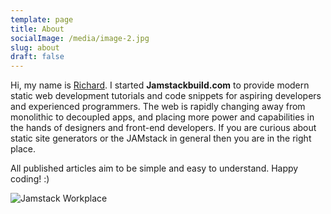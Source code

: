 ```yaml
---
template: page
title: About
socialImage: /media/image-2.jpg
slug: about
draft: false
---
```

Hi, my name is [Richard](https://twitter.com/iamchardmd). I started **Jamstackbuild.com** to provide modern static web development tutorials and code snippets for aspiring developers and experienced programmers. The web is rapidly changing away from monolithic to decoupled apps, and placing more power and capabilities in the hands of designers and front-end developers. If you are curious about static site generators or the JAMstack in general then you are in the right place.

All published articles aim to be simple and easy to understand.  Happy coding! :)



![Jamstack Workplace](/media/nomad.png)